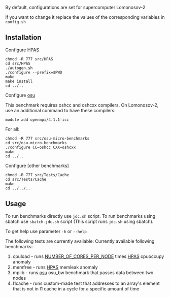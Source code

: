 By default, configurations are set for supercomputer Lomonosov-2

If you want to change it replace the values of the corresponding variables in `config.sh`


Installation
------------
Configure [HPAS](https://github.com/peaclab/HPAS)

    chmod -R 777 src/HPAS
    cd src/HPAS
    ./autogen.sh
    ./configure --prefix=$PWD
    make
    make install
    cd ../..

Configure [osu](https://mvapich.cse.ohio-state.edu/benchmarks/)

This benchmark requires oshcc and oshcxx compilers.
On Lomonosov-2, use an additional command to have these compilers: 

    module add openmpi/4.1.1-icc

For all:

    chmod -R 777 src/osu-micro-benchmarks
    cd src/osu-micro-benchmarks
    ./configure CC=oshcc CXX=oshcxx
	make
    cd ../..


Configure [other benchmarks]

    chmod -R 777 src/Tests/Cache
    cd src/Tests/Cache
	make
    cd ../../..

Usage
------------
To run benchmarks directly use `jdc.sh` script.
To run benchmarks using sbatch use `sbatch-jdc.sh` script 
(This script runs `jdc.sh` using sbatch).

To get help use parameter `-h` or `--help`

The following tests are currently available:
Currently available following benchmarks:
1. cpuload - runs [NUMBER_OF_CORES_PER_NODE](https://github.com/KashinDanil/JDC/blob/3244eafabb43b89c17f47ffae34ac60257f25381/config.sh#L3) times [HPAS](https://github.com/peaclab/HPAS) cpuoccupy anomaly
2. memfree - runs [HPAS](https://github.com/peaclab/HPAS) memleak anomaly
3. mpiib - runs [osu](https://mvapich.cse.ohio-state.edu/benchmarks/) osu_bw benchmark that passes data between two nodes
4. l1cache - runs custom-made test that addresses to an array's element that is not in l1 cache in a cycle for a specific amount of time